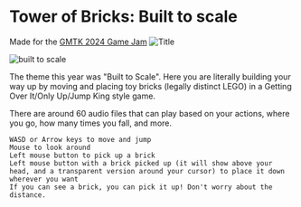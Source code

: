 # Tower of Bricks: Built to scale
Made for the [GMTK 2024 Game Jam](https://itch.io/jam/gmtk-2024)
![Title](https://github.com/user-attachments/assets/4efcad41-0f70-4fbb-9d9c-5400b8e516b0)

![built to scale](https://github.com/user-attachments/assets/1af90c48-b2bc-4e58-928f-b58b296b511f)

The theme this year was "Built to Scale".
Here you are literally building your way up by moving and placing toy bricks (legally distinct LEGO) in a Getting Over It/Only Up/Jump King style game.

There are around 60 audio files that can play based on your actions, where you go, how many times you fall, and more.

    WASD or Arrow keys to move and jump
    Mouse to look around
    Left mouse button to pick up a brick
    Left mouse button with a brick picked up (it will show above your head, and a transparent version around your cursor) to place it down wherever you want
    If you can see a brick, you can pick it up! Don't worry about the distance.
